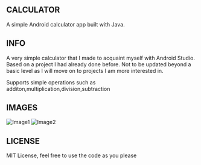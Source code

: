 ## CALCULATOR 

A simple Android calculator app built with Java.

## INFO

A very simple calculator that I made to acquaint myself with Android Studio. Based on a project I had already done before. Not to be updated beyond a basic level as I will move on to projects I am more interested in.

Supports simple operations such as additon,multiplication,division,subtraction

## IMAGES 

![Image1](screenshots/Screenshot_1.png)
![Image2](screenshots/Screenshot_2.png)

## LICENSE

MIT License, feel free to use the code as you please
